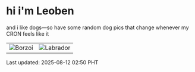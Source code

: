 # hi i'm Leoben

and i like dogs—so have some random dog pics that change whenever my CRON feels like it

|  |  |
|--------|----------|
| ![Borzoi](https://random-dog-vercel.vercel.app/api/random-borzoi?v=1754938232) | ![Labrador](https://random-dog-vercel.vercel.app/api/random-labrador?v=1754938232) |

Last updated: 2025-08-12 02:50 PHT
